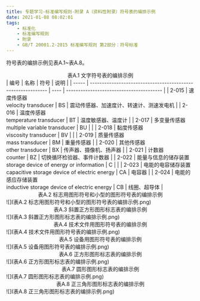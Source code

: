 ```yaml
---
title: 专题学习-标准编写规则-附录 A（资料性附录）符号表的编排示例
date: 2021-01-08 08:02:01
tags: 
	- 标准化
	- 标准编写规则
	- 附录
	- GB/T 20001.2-2015 标准编写规则 第2部分：符号标准
---
```


符号表的编排示例见表A.1~表A.8。

<center>表A.1 文字符号表的编排示例</center>
| 编号  | 名称                                                         | 符号 | 说明                                     |
| ----- | ------------------------------------------------------------ | ---- | ---------------------------------------- |
| 2-015 | 速度传感器<br>velocity transducer                            | BS   | 震动传感器、加速度计、转速计、测速发电机 |
| 2-016 | 温度传感器<br/>temperature transducer                        | BT   | 温度敏感器、温度计                       |
| 2-017 | 多变量传感器<br/>multiple variable transducer                | BU   |                                          |
| 2-018 | 黏度传感器<br/>viscosity transducer                          | BV   |                                          |
| 2-019 | 质量传感器<br/>mass transducer                               | BM   | 重量传感器                               |
| 2-020 | 其他传感器<br/>other transducer                              | BX   | 传声器、摄像机、扬声器                   |
| 2-021 | 计数器<br>counter                                            | BZ   | 切换循环检验器、事件计数器               |
| 2-022 | 能量与信息的储存装置<br>storage device of energy or information | C    |                                          |
| 2-023 | 电能的电容储存装置<br>capacitive storage device of electric energy | CA   | 电容器                                   |
| 2-024 | 电能的感应存储装置<br>inductive storage device of electric energy | CB   | 线圈、超导体                             |



<center>表A.2 标志用图形符号和小型的图形符号表的编排示例</center>
![](表A.2 标志用图形符号和小型的图形符号表的编排示例.png)




<center>表A.3 斜置正方形图形标志表的编排示例</center>
![](表A.3 斜置正方形图形标志表的编排示例.png)


<center>表A.4 技术文件用图形符号表的编排示例</center>
![](表A.4 技术文件用图形符号表的编排示例.png)


<center>表A.5 设备用图形符号表的编排示例</center>
![](表A.5 设备用图形符号表的编排示例.png)


<center>表A.6 正方形图形标志表的编排示例</center>
![](表A.6 正方形图形标志表的编排示例.png)


<center>表A.7 圆形图形标志表的编排示例</center>
![](表A.7 圆形图形标志表的编排示例.png)


<center>表A.8 正三角形图形标志表的编排示例</center>
![](表A.8 正三角形图形标志表的编排示例.png)

